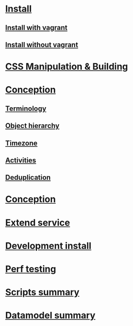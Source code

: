 # [Install](001-install.md)
## [Install with vagrant](002-install-vagrant.md)
## [Install without vagrant](002-install-wt-vagrant.md)

# [CSS Manipulation & Building](080-css-manip-and-build.md)

# [Conception](010-conception.md)
## [Terminology](011-cncpt-terminology.md)
## [Object hierarchy](012-cncpt-object-hierarchy.md)
## [Timezone](013-cncpt-timezone.md)
## [Activities](014-cncpt-activities.md)
## [Deduplication](015-cncpt-deduplication.md)

# [Conception](040-exceptions.md)

# [Extend service](060-ht-extend-service.md)

# [Development install](070-development.md)

# [Perf testing](090-perftest.md)

# [Scripts summary](scripts/000-script-summary.md)
# [Datamodel summary](datamodel/000-datamodel-summary.md)
